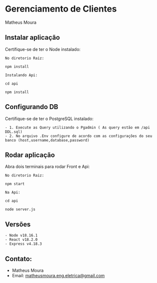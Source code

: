 # Gerenciamento de Clientes

Matheus Moura

## Instalar aplicação

Certifique-se de ter o Node instalado:
```
No diretorio Raiz:

npm install

Instalando Api:

cd api

npm install

```
## Configurando DB

Certifique-se de ter o PostgreSQL instalado:
```
- 1. Execute as Query utilizando o Pgadmin ( As query estão em /api DDL.sql)
- 2. No arquivo .Env configure de acordo com as configurações do seu banco (host,username,database,password)

```
## Rodar aplicação

Abra dois terminais para rodar Front e Api:
```
No diretorio Raiz:

npm start

Na Api:

cd api

node server.js

```

## Versões

```
- Node v18.16.1
- React v18.2.0
- Express v4.18.3

```
## Contato:

 - Matheus Moura
 - Email: matheusmoura.eng.eletrica@gmail.com
